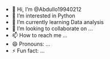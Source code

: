 - 👋 Hi, I’m @Abdullo19940212
- 👀 I’m interested in Python
- 🌱 I’m currently learning Data analysis
- 💞️ I’m looking to collaborate on ...
- 📫 How to reach me ...
- 😄 Pronouns: ...
- ⚡ Fun fact: ...

<!---
Abdullo19940212/Abdullo19940212 is a ✨ special ✨ repository because its `README.md` (this file) appears on your GitHub profile.
You can click the Preview link to take a look at your changes.
--->
